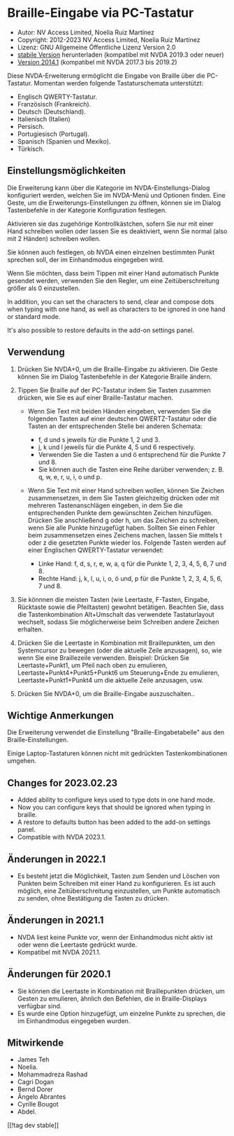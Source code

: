 # Braille-Eingabe via PC-Tastatur #

* Autor: NV Access Limited, Noelia Ruiz Martínez
* Copyright: 2012-2023 NV Access Limited, Noelia Ruiz Martínez
* Lizenz: GNU Allgemeine Öffentliche Lizenz Version 2.0
* [stabile Version][1] herunterladen (kompatibel mit NVDA 2019.3 oder neuer)
* [Version 2014.1][3] (kompatibel mit NVDA 2017.3 bis 2019.2)

Diese NVDA-Erweiterung ermöglicht die Eingabe von Braille über die
PC-Tastatur. Momentan werden folgende Tastaturschemata unterstützt:

* Englisch QWERTY-Tastatur.
* Französisch (Frankreich).
* Deutsch (Deutschland).
* Italienisch (Italien)
* Persisch.
* Portugiesisch (Portugal).
* Spanisch (Spanien und Mexiko).
* Türkisch.

## Einstellungsmöglichkeiten

Die Erweiterung kann über die Kategorie im NVDA-Einstellungs-Dialog
konfiguriert werden, welchen Sie im NVDA-Menü und Optionen finden. Eine
Geste, um die Erweiterungs-Einstellungen zu öffnen, können sie im Dialog
Tastenbefehle in der Kategorie Konfiguration festlegen.

Aktivieren sie das zugehörige Kontrollkästchen, sofern Sie nur mit einer
Hand schreiben wollen oder lassen Sie es deaktiviert, wenn Sie normal (also
mit 2 Händen) schreiben wollen.

Sie können auch festlegen, ob NVDA einen einzelnen bestimmten Punkt sprechen
soll, der im Einhandmodus eingegeben wird.

Wenn Sie möchten, dass beim Tippen mit einer Hand automatisch Punkte
gesendet werden, verwenden Sie den Regler, um eine Zeitüberschreitung größer
als 0 einzustellen.

In addition, you can set the characters to send, clear and compose dots when
typing with one hand, as well as characters to be ignored in one hand or
standard mode.

It's also possible to restore defaults in the add-on settings panel.

## Verwendung

1. Drücken Sie NVDA+0, um die Braille-Eingabe zu aktivieren. Die Geste
   können Sie im Dialog Tastenbefehle in der Kategorie Braille ändern.
2. Tippen Sie Braille auf der PC-Tastatur indem Sie Tasten zusammen drücken,
   wie Sie es auf einer Braille-Tastatur machen.

	* Wenn Sie Text mit beiden Händen eingeben, verwenden Sie die folgenden
	  Tasten auf einer deutschen QWERTZ-Tastatur oder die Tasten an der
	  entsprechenden Stelle bei anderen Schemata:

		* f, d und s jeweils für die Punkte 1, 2 und 3.
		* j, k und l jeweils für die Punkte 4, 5 und 6 respectively.
		* Verwenden Sie die Tasten a und ö entsprechend für die Punkte 7 und 8.
		* Sie können auch die Tasten eine Reihe darüber verwenden; z. B. q, w, e,
		  r, u, i, o und p.

	* Wenn Sie Text mit einer Hand schreiben wollen, können Sie Zeichen
	  zusammensetzen, in dem Sie Tasten gleichzeitig drücken oder mit mehreren
	  Tastenanschlägen eingeben, in dem Sie die entsprechenden Punkte dem
	  gewünschten Zeichen hinzufügen. Drücken Sie anschließend g oder h, um das
	  Zeichen zu schreiben, wenn Sie alle Punkte hinzugefügt haben. Sollten Sie
	  einen Fehler beim zusammensetzen eines Zeichens machen, lassen Sie
	  mittels t oder z die gesetzten Punkte wieder los. Folgende Tasten werden
	  auf einer  Englischen QWERTY-Tastatur verwendet:

		* Linke Hand: f, d, s, r, e, w, a, q für die Punkte 1, 2, 3, 4, 5, 6, 7
		  und 8.
		* Rechte Hand: j, k, l, u, i, o, ö und, p für die Punkte 1, 2, 3, 4, 5, 6,
		  7 und 8.

3. Sie könnnen die meisten Tasten (wie Leertaste, F-Tasten, Eingabe,
   Rücktaste sowie die Pfeiltasten) gewohnt betätigen. Beachten Sie, dass
   die Tastenkombination Alt+Umschalt das verwendete Tastaturlayout
   wechselt, sodass Sie möglicherweise beim Schreiben andere Zeichen
   erhalten.
4. Drücken Sie die Leertaste in Kombination mit Braillepunkten, um den
   Systemcursor zu bewegen (oder die aktuelle Zeile anzusagen), so, wie wenn
   Sie  eine Braillezeile verwenden. Beispiel: Drücken Sie Leertaste+Punkt1,
   um Pfeil nach oben zu emulieren, Leertaste+Punkt4+Punkt5+Punkt6 um
   Steuerung+Ende zu emulieren, Leertaste+Punkt1+Punkt4 um die aktuelle
   Zeile anzusagen, usw.
5. Drücken Sie NVDA+0, um die Braille-Eingabe auszuschalten..

## Wichtige Anmerkungen

Die Erweiterung verwendet die Einstellung "Braille-Eingabetabelle" aus den
Braille-Einstellungen.

Einige Laptop-Tastaturen können nicht mit gedrückten Tastenkombinationen
umgehen.


## Changes for 2023.02.23

* Added ability to configure keys used to type dots in one hand mode.
* Now you can configure keys that should be ignored when typing in braille.
* A restore to defaults button has been added to the add-on settings panel.
* Compatible with NVDA 2023.1.

## Änderungen in 2022.1

* Es besteht jetzt die Möglichkeit, Tasten zum Senden und Löschen von
  Punkten beim Schreiben mit einer Hand zu konfigurieren. Es ist auch
  möglich, eine Zeitüberschreitung einzustellen, um Punkte automatisch zu
  senden, ohne Bestätigung die Tasten zu drücken.

## Änderungen in 2021.1

* NVDA liest keine Punkte vor, wenn der Einhandmodus nicht aktiv ist oder
  wenn die Leertaste gedrückt wurde.
* Kompatibel mit NVDA 2021.1.

## Änderungen für 2020.1

* Sie können die Leertaste in Kombination mit Braillepunkten drücken, um
  Gesten zu emulieren, ähnlich den Befehlen, die in Braille-Displays
  verfügbar sind.
* Es wurde eine Option hinzugefügt, um einzelne Punkte zu sprechen, die im
  Einhandmodus eingegeben wurden.

## Mitwirkende

* James Teh
* Noelia.
* Mohammadreza Rashad
* Cagri Dogan
* Bernd Dorer
* Ângelo Abrantes
* Cyrille Bougot
* Abdel.

[[!tag dev stable]]

[1]: https://addons.nvda-project.org/files/get.php?file=pcKbBrl

[3]: https://addons.nvda-project.org/files/get.php?file=pckbbrl-o
